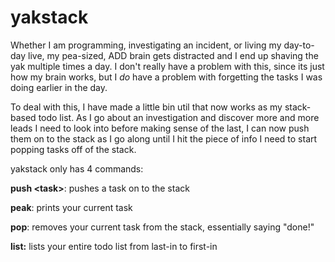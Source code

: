 # yakstack

Whether I am programming, investigating an incident, or living my day-to-day live, my pea-sized, ADD brain gets distracted and I end up shaving the yak multiple times a day. I don't really have a problem with this, since its just how my brain works, but I *do* have a problem with forgetting the tasks I was doing earlier in the day. 

To deal with this, I have made a little bin util that now works as my stack-based todo list. As I go about an investigation and discover more and more leads I need to look into before making sense of the last, I can now push them on to the stack as I go along until I hit the piece of info I need to start popping tasks off of the stack.

yakstack only has 4 commands: 

**push \<task\>**:
pushes a task on to the stack

**peak**:
prints your current task

**pop**:
removes your current task from the stack, essentially saying "done!"

**list:**
lists your entire todo list from last-in to first-in
